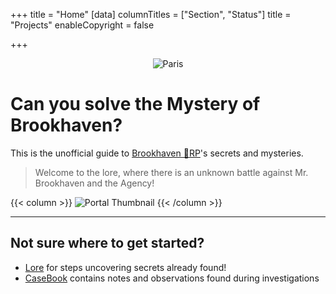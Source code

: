 +++
title = "Home"
[data]
columnTitles = ["Section", "Status"]
title = "Projects"
enableCopyright = false

+++

<center><img src="/images/under_construction.png" alt="Paris"></center>

# Can you solve the **Mystery** of Brookhaven?

This is the unofficial guide to [Brookhaven 🏡RP](https://www.roblox.com/games/4924922222/Brookhaven-RP)'s secrets and mysteries.




> Welcome to the lore, where there is an unknown battle against Mr. Brookhaven and the Agency!



{{< column >}}
![Portal Thumbnail](/images/thumbnails/portal_update.png)
{{< /column >}}

---

## Not sure where to get started?

- [Lore](/lore) for steps uncovering secrets already found!
- [CaseBook](/casebook) contains notes and observations found during investigations